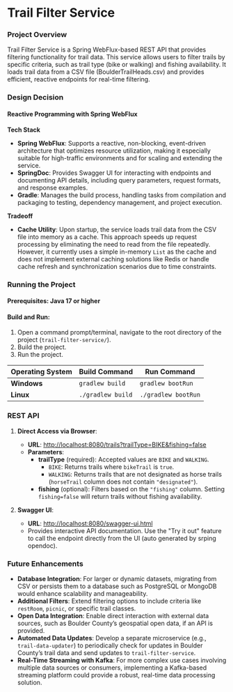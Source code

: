 # Trail Filter Service

### Project Overview

Trail Filter Service is a Spring WebFlux-based REST API that provides filtering functionality for trail data.
This service allows users to filter trails by specific criteria, such as trail type (bike or walking) and fishing availability. 
It loads trail data from a CSV file (BoulderTrailHeads.csv) and provides efficient, reactive endpoints for real-time filtering.


### Design Decision

#### Reactive Programming with Spring WebFlux
**Tech Stack**
- **Spring WebFlux**: Supports a reactive, non-blocking, event-driven architecture that optimizes resource utilization, making it especially suitable for high-traffic environments and for scaling and extending the service.
- **SpringDoc**: Provides Swagger UI for interacting with endpoints and documenting API details, including query parameters, request formats, and response examples.
- **Gradle**: Manages the build process, handling tasks from compilation and packaging to testing, dependency management, and project execution.

**Tradeoff**
- **Cache Utility**: Upon startup, the service loads trail data from the CSV file into memory as a cache. This approach speeds up request processing by eliminating the need to read from the file repeatedly. 
However, it currently uses a simple in-memory `List` as the cache and does not implement external caching solutions like Redis or handle cache refresh and synchronization scenarios due to time constraints.


### Running the Project

#### Prerequisites: Java 17 or higher

#### Build and Run:
1. Open a command prompt/terminal, navigate to the root directory of the project (`trail-filter-service/`).
2. Build the project.
3. Run the project.

| Operating System | Build Command            | Run Command            |
|------------------|--------------------------|-------------------------|
| **Windows**      | `gradlew build`          | `gradlew bootRun`      |
| **Linux**        | `./gradlew build`        | `./gradlew bootRun`    |


### REST API

1. **Direct Access via Browser**:
    - **URL**: [http://localhost:8080/trails?trailType=BIKE&fishing=false](http://localhost:8080/trails?trailType=BIKE&fishing=false)
    - **Parameters**:
        - **trailType** (required): Accepted values are `BIKE` and `WALKING`.
            - `BIKE`: Returns trails where `bikeTrail` is `true`.
            - `WALKING`: Returns trails that are not designated as horse trails (`horseTrail` column does not contain `"designated"`).
        - **fishing** (optional): Filters based on the `"fishing"` column. Setting `fishing=false` will return trails without fishing availability.

2. **Swagger UI**:
    - **URL**: [http://localhost:8080/swagger-ui.html](http://localhost:8080/swagger-ui.html)
    - Provides interactive API documentation. Use the "Try it out" feature to call the endpoint directly from the UI (auto generated by srping opendoc).
   
### Future Enhancements

* **Database Integration**: For larger or dynamic datasets, migrating from CSV or persists them to a database such as PostgreSQL or MongoDB would enhance scalability and manageability.
* **Additional Filters**: Extend filtering options to include criteria like `restRoom`, `picnic`, or specific trail classes.
* **Open Data Integration**: Enable direct interaction with external data sources, such as Boulder County’s geospatial open data, if an API is provided.
* **Automated Data Updates**: Develop a separate microservice (e.g., `trail-data-updater`) to periodically check for updates in Boulder County’s trail data and send updates to `trail-filter-service`.
* **Real-Time Streaming with Kafka**: For more complex use cases involving multiple data sources or consumers, implementing a Kafka-based streaming platform could provide a robust, real-time data processing solution.